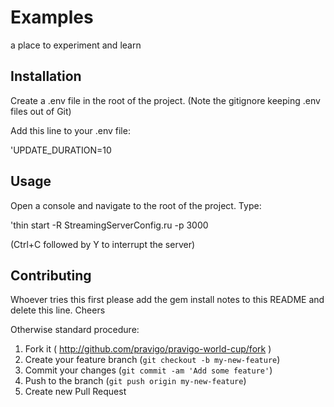 # Examples

a place to experiment and learn

## Installation

Create a .env file in the root of the project.  (Note the gitignore keeping .env files out of Git)

Add this line to your .env file:

'UPDATE_DURATION=10


## Usage

Open a console and navigate to the root of the project.  Type:

'thin start -R StreamingServerConfig.ru -p 3000

(Ctrl+C followed by Y to interrupt the server)

## Contributing

Whoever tries this first please add the gem install notes to this README and delete this line. Cheers

Otherwise standard procedure:

1. Fork it ( http://github.com/pravigo/pravigo-world-cup/fork )
2. Create your feature branch (`git checkout -b my-new-feature`)
3. Commit your changes (`git commit -am 'Add some feature'`)
4. Push to the branch (`git push origin my-new-feature`)
5. Create new Pull Request
